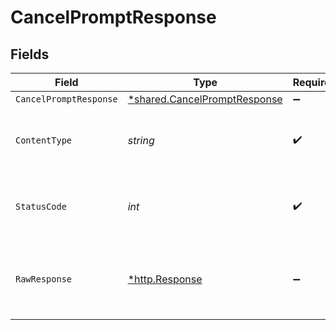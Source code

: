 # CancelPromptResponse


## Fields

| Field                                                                              | Type                                                                               | Required                                                                           | Description                                                                        |
| ---------------------------------------------------------------------------------- | ---------------------------------------------------------------------------------- | ---------------------------------------------------------------------------------- | ---------------------------------------------------------------------------------- |
| `CancelPromptResponse`                                                             | [*shared.CancelPromptResponse](../../../pkg/models/shared/cancelpromptresponse.md) | :heavy_minus_sign:                                                                 | OK                                                                                 |
| `ContentType`                                                                      | *string*                                                                           | :heavy_check_mark:                                                                 | HTTP response content type for this operation                                      |
| `StatusCode`                                                                       | *int*                                                                              | :heavy_check_mark:                                                                 | HTTP response status code for this operation                                       |
| `RawResponse`                                                                      | [*http.Response](https://pkg.go.dev/net/http#Response)                             | :heavy_minus_sign:                                                                 | Raw HTTP response; suitable for custom response parsing                            |